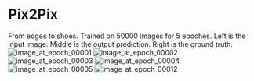 # Pix2Pix
From edges to shoes. Trained on 50000 images for 5 epoches.
Left is the input image. Middle is the output prediction. Right is the ground truth.
![image_at_epoch_00001](https://user-images.githubusercontent.com/71874819/126099231-c0580e88-5b25-4ad9-8b7e-9ac7df334e6e.jpg)
![image_at_epoch_00002](https://user-images.githubusercontent.com/71874819/126099234-66f88609-2fae-42de-80bb-09f0c064c321.jpg)
![image_at_epoch_00003](https://user-images.githubusercontent.com/71874819/126099246-d24b35ec-6e59-4da3-a2a8-06c474cc3bdd.jpg)
![image_at_epoch_00004](https://user-images.githubusercontent.com/71874819/126099258-defc4562-5992-456b-8f97-4ea782823e47.jpg)
![image_at_epoch_00005](https://user-images.githubusercontent.com/71874819/126099274-4f081223-ae61-412a-8084-67584d0fcaf7.jpg)
![image_at_epoch_00012](https://user-images.githubusercontent.com/71874819/126099284-05f7334a-b0f0-499b-8662-93cd2fe5a3c7.jpg)
